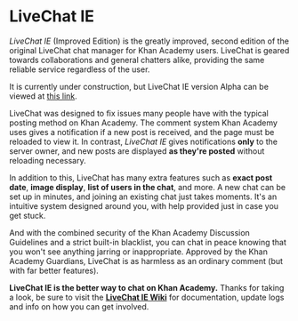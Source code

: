 # LiveChat IE
<i>LiveChat IE</i> (Improved Edition) is the greatly improved, second edition of the original LiveChat chat manager for Khan Academy users. LiveChat is geared towards collaborations and general chatters alike, providing the same reliable service regardless of the user.

It is currently under construction, but LiveChat IE version Alpha can be viewed at <a href='https://www.khanacademy.org/cs/webpage/6144052898'>this link</a>.


LiveChat was designed to fix issues many people have with the typical posting method on Khan Academy. The comment system Khan Academy uses gives a notification if a new post is received, and the page must be reloaded to view it. In contrast, <i>LiveChat IE</i> gives notifications <b>only</b> to the server owner, and new posts are displayed <b>as they're posted</b> without reloading necessary.


In addition to this, LiveChat has many extra features such as <b>exact post date</b>, <b>image display</b>, <b>list of users in the chat</b>, and more. A new chat can be set up in minutes, and joining an existing chat just takes moments. It's an intuitive system designed around you, with help provided just in case you get stuck.


And with the combined security of the Khan Academy Discussion Guidelines and a strict built-in blacklist, you can chat in peace knowing that you won't see anything jarring or inappropriate. Approved by the Khan Academy Guardians, LiveChat is as harmless as an ordinary comment (but with far better features).


<b>LiveChat IE is the better way to chat on Khan Academy.</b> Thanks for taking a look, be sure to visit the <a href='https://github.com/KonurPapa/LiveChatIE/wiki'><b>LiveChat IE Wiki</b></a> for documentation, update logs and info on how you can get involved.
